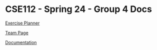 # CSE112 - Spring 24 - Group 4 Docs
[Exercise Planner](https://cse110-fa22-group30.github.io/cse110-fa22-group30/)

[Team Page](https://github.com/CSE-112-Team-4/cse112-team4-ExercisePlannerFork/blob/main/admin/team.md)

[Documentation](https://github.com/CSE-112-Team-4/cse112-team4-ExercisePlannerFork/tree/main/admin)
